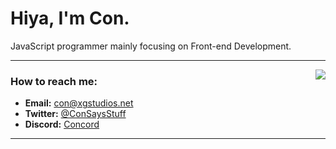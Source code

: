 # Hiya, I'm Con. <img src="https://komarev.com/ghpvc/?username=ConCodesStuff" alt="" />


JavaScript programmer mainly focusing on Front-end Development.

---
<a href="https://discord.com/users/576665068763086848">
  <img src="https://lanyard-profile-readme.vercel.app/api/576665068763086848?hideTimestamp=true&idleMessage=Just%20chillin%27%20at%20the%20moment..." align="right" />
</a>

### How to reach me:
- **Email:** con@xgstudios.net
- **Twitter:** [@ConSaysStuff](https://twitter.com/ConSaysStuff)
- **Discord:** [Concord](https://dsc.gg/concord)

---
